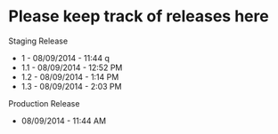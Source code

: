 Please keep track of releases here
======================

Staging Release

  * 1 - 08/09/2014 - 11:44 q
  * 1.1 - 08/09/2014 - 12:52 PM
  * 1.2 - 08/09/2014 - 1:14 PM
  * 1.3 - 08/09/2014 - 2:03 PM



Production Release
  * 08/09/2014 - 11:44 AM

